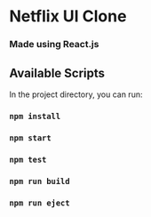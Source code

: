 # Netflix UI Clone

### Made using React.js

## Available Scripts

In the project directory, you can run:

### `npm install`

### `npm start`

### `npm test`

### `npm run build`

### `npm run eject`

